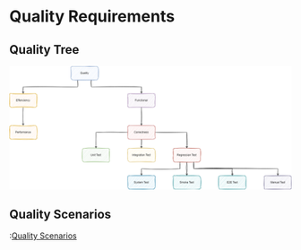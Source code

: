 # Quality Requirements

## Quality Tree

![Quality Tree](./images/10_Quality_Tree.png)

## Quality Scenarios

:[Quality Scenarios](./10-Quality-Requirements/Quality-Scenarios.md)
